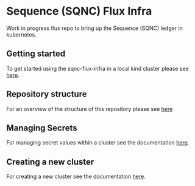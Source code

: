 # Sequence (SQNC) Flux Infra

Work in progress flux repo to bring up the Sequence (SQNC) ledger in kubernetes.

## Getting started

To get started using the sqnc-flux-infra in a local kind cluster please see [here](./docs/getting-started.md).

## Repository structure

For an overview of the structure of this repository please see [here](./docs/repository-structure.md)

## Managing Secrets

For managing secret values within a cluster see the documentation [here](./docs/managing-secrets.md).

## Creating a new cluster

For creating a new cluster see the documentation [here](./docs/creating-a-new-cluster.md).
